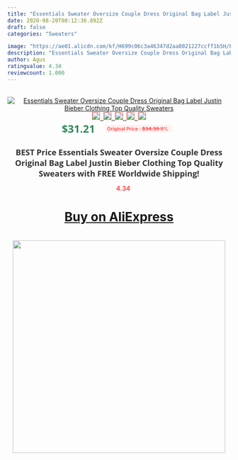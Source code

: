 ```yaml
---
title: "Essentials Sweater Oversize Couple Dress Original Bag Label Justin Bieber Clothing Top Quality Sweaters"
date: 2020-08-20T08:12:36.892Z
draft: false
categories: "Sweaters"

image: "https://ae01.alicdn.com/kf/H699c06c3a46347d2aa8021227ccff1b5H/Essentials-Sweater-Oversize-Couple-Dress-Original-Bag-Label-Justin-Bieber-Clothing-Top-Quality-Sweaters.jpg"
description: "Essentials Sweater Oversize Couple Dress Original Bag Label Justin Bieber Clothing Top Quality Sweaters"
author: Agus
ratingvalue: 4.34
reviewcount: 1.000
---
```

<br>
<div style="text-align: center;">
<a href="https://s.click.aliexpress.com/e/_9QnLIz" target="_blank" rel="nofollow noopener noreferrer"><img alt="Essentials Sweater Oversize Couple Dress Original Bag Label Justin Bieber Clothing Top Quality Sweaters" class="magnifier-image" src="https://ae01.alicdn.com/kf/H699c06c3a46347d2aa8021227ccff1b5H/Essentials-Sweater-Oversize-Couple-Dress-Original-Bag-Label-Justin-Bieber-Clothing-Top-Quality-Sweaters.jpg_640x640.jpg">
<br>
<img style="border:1px solid salmon" src="https://ae01.alicdn.com/kf/H699c06c3a46347d2aa8021227ccff1b5H/Essentials-Sweater-Oversize-Couple-Dress-Original-Bag-Label-Justin-Bieber-Clothing-Top-Quality-Sweaters.jpg_120x120.jpg">&nbsp;&nbsp;<img style="border:1px solid salmon" src="https://ae01.alicdn.com/kf/Hf911059ea61c49f2a29e4cad66f58f13c/Essentials-Sweater-Oversize-Couple-Dress-Original-Bag-Label-Justin-Bieber-Clothing-Top-Quality-Sweaters.jpg_120x120.jpg">&nbsp;&nbsp;<img style="border:1px solid salmon" src="https://ae01.alicdn.com/kf/H45afa9beea354672b521df19085ffb473/Essentials-Sweater-Oversize-Couple-Dress-Original-Bag-Label-Justin-Bieber-Clothing-Top-Quality-Sweaters.jpg_120x120.jpg">&nbsp;&nbsp;<img style="border:1px solid salmon" src="https://ae01.alicdn.com/kf/H1d2d274f6e504a7ea24e0fd571c91fbfB/Essentials-Sweater-Oversize-Couple-Dress-Original-Bag-Label-Justin-Bieber-Clothing-Top-Quality-Sweaters.jpg_120x120.jpg">&nbsp;&nbsp;<img style="border:1px solid salmon" src="https://ae01.alicdn.com/kf/Hf2ca1750cc7b40d690a75e542baf1786D/Essentials-Sweater-Oversize-Couple-Dress-Original-Bag-Label-Justin-Bieber-Clothing-Top-Quality-Sweaters.jpg_120x120.jpg"></a></div><br0>
<div style="text-align: center;"><span style="background-color: white; border: 0px; box-sizing: border-box; color: seagreen; display: inline-block; font-family: &quot;open sans&quot; , &quot;arial&quot; , &quot;helvetica&quot; , sans-serif , &quot;heiti&quot;; font-size: 24px; font-stretch: inherit; font-weight: 700; line-height: inherit; margin: 0px 10px 0px 0px; padding: 0px; vertical-align: middle;">$31.21 </span>
<span style="background: rgb(255 , 241 , 241); border-radius: 3px; border: 0px; box-sizing: border-box; color: #ff4747; display: inline-block; font-family: inherit; font-size: 12px; font-stretch: inherit; font-style: inherit; font-variant: inherit; font-weight: 600; line-height: inherit; margin: 0px; padding: 2px 5px; transform: scale(0.9); vertical-align: middle;">Original Price : <b style="text-decoration: line-through;">$34.30 </b> 9%&nbsp;&nbsp;</span></div>
<h1 style="color: #333333; display: inline-block; font-family: &quot;open sans&quot; , &quot;arial&quot; , &quot;helvetica&quot; , sans-serif , &quot;heiti&quot;; font-size: 18px; font-stretch: inherit; font-weight: 700; text-align: center;">BEST Price Essentials Sweater Oversize Couple Dress Original Bag Label Justin Bieber Clothing Top Quality Sweaters with FREE Worldwide Shipping!</h1>
<div style="color: #ff4747; text-align: center;">
<img src="https://4.bp.blogspot.com/-M0ZcTcb-5uY/XleCXlxnR4I/AAAAAAAAAEc/OrjgMkXV1oMQFaCRZj5HQwOCBcu3w1FegCPcBGAYYCw/s1600/star.png" style="height: 15px;">&nbsp;<b>4.34</b></div>
<div class="button_cont" align="center"><a class="buynow_a" href="https://s.click.aliexpress.com/e/_9QnLIz" target="_blank" rel="nofollow noopener noreferrer"><H1>Buy on AliExpress</H1></a></div><br>
<div class="separator" style="clear: both; text-align: center;">
<img src="https://lh3.googleusercontent.com/-pTy5HemUv9M/XlePHvY0dAI/AAAAAAAAAE4/0nX5iRUoIWY8eMW9Dpxeirr157OZliDIgCLcBGAsYHQ/s1600/badge.gif" width="480">
</div>
